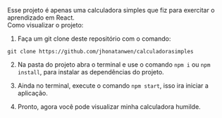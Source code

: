 Esse projeto é apenas uma calculadora simples que fiz para exercitar o aprendizado em React. <br>
Como visualizar o projeto:

1. Faça um git clone deste repositório com o comando:

```
git clone https://github.com/jhonatanwen/calculadorasimples
```
2. Na pasta do projeto abra o terminal e use o comando ``` npm i ``` ou ``` npm install ```, para instalar as dependências do projeto.

3. Ainda no terminal, execute o comando ``` npm start ```, isso ira iniciar a aplicação.

4. Pronto, agora você pode visualizar minha calculadora humilde.
